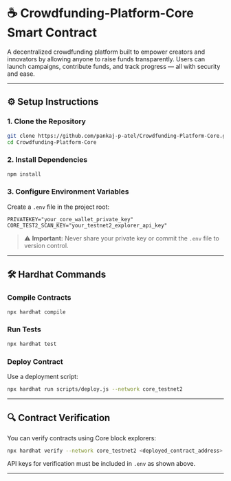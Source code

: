 # ☕ **Crowdfunding-Platform-Core** Smart Contract

A decentralized crowdfunding platform built to empower creators and innovators by allowing anyone to raise funds transparently. Users can launch campaigns, contribute funds, and track progress — all with security and ease.

---

## ⚙️ Setup Instructions

### 1. Clone the Repository

```bash
git clone https://github.com/pankaj-p-atel/Crowdfunding-Platform-Core.git
cd Crowdfunding-Platform-Core
```

### 2. Install Dependencies

```bash
npm install
```

### 3. Configure Environment Variables

Create a `.env` file in the project root:

```env
PRIVATEKEY="your_core_wallet_private_key"
CORE_TEST2_SCAN_KEY="your_testnet2_explorer_api_key"
```

> ⚠️ **Important:** Never share your private key or commit the `.env` file to version control.

---

## 🛠 Hardhat Commands

### Compile Contracts

```bash
npx hardhat compile
```

### Run Tests

```bash
npx hardhat test
```

### Deploy Contract

Use a deployment script:

```bash
npx hardhat run scripts/deploy.js --network core_testnet2
```

---

## 🔍 Contract Verification

You can verify contracts using Core block explorers:

```bash
npx hardhat verify --network core_testnet2 <deployed_contract_address> <constructor_args_if_any>
```

API keys for verification must be included in `.env` as shown above.

---

